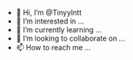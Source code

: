 - 👋 Hi, I’m @TinyyIntt
- 👀 I’m interested in ...
- 🌱 I’m currently learning ...
- 💞️ I’m looking to collaborate on ...
- 📫 How to reach me ...

<!---
TinyyIntt/TinyyIntt is a ✨ special ✨ repository because its `README.md` (this file) appears on your GitHub profile.
You can click the Preview link to take a look at your changes.
--->

